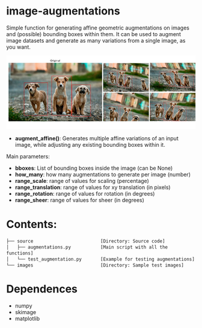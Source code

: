 # image-augmentations
Simple function for generating affine geometric augmentations on images and (possible) bounding boxes within them. It can be used to augment image datasets and generate as many variations from a single image, as you want.

![overview](images/overview.jpg "overview")

- **augment_affine()**: Generates multiple affine variations of an input image, while adjusting any existing bounding boxes within it.

Main parameters:
- **bboxes**: List of bounding boxes inside the image (can be None)
- **how_many**: how many augmentations to generate per image (number)
- **range_scale**: range of values for scaling (percentage)
- **range_translation**: range of values for xy translation (in pixels)
- **range_rotation**: range of values for rotation (in degrees)
- **range_sheer**: range of values for sheer (in degrees)
        

# Contents:
```tree
├── source                         [Directory: Source code]
│   ├── augmentations.py           [Main script with all the functions]  
│   └── test_augmentation.py       [Example for testing augmentations]
└── images                         [Directory: Sample test images]
```

# Dependences
- numpy
- skimage
- matplotlib
